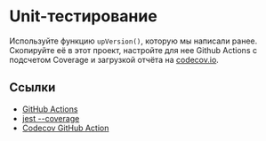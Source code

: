 # Unit-тестирование

Используйте функцию `upVersion()`, которую мы написали ранее. Скопируйте её в этот проект, настройте для нее Github Actions с подсчетом Coverage и загрузкой отчёта на [codecov.io](https://about.codecov.io/).

## Ссылки

* [GitHub Actions](https://github.com/features/actions)
* [jest --coverage](https://jestjs.io/ru/docs/cli#--coverageboolean)
* [Codecov GitHub Action](https://github.com/codecov/codecov-action)
